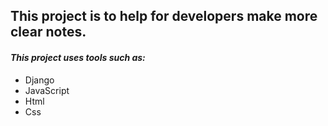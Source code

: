 
## This project is to help for developers make more clear notes.

#### *This project uses tools such as:*
* Django
* JavaScript
* Html
* Css


